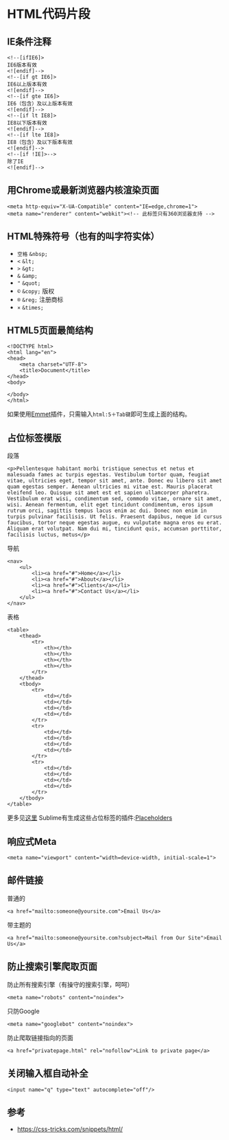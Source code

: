 # HTML代码片段
## IE条件注释
```
<!--[ifIE6]>
IE6版本有效
<![endif]-->
<!--[if gt IE6]>
IE6以上版本有效
<![endif]-->
<!--[if gte IE6]>
IE6（包含）及以上版本有效
<![endif]-->
<!--[if lt IE8]>
IE8以下版本有效
<![endif]-->
<!--[if lte IE8]>
IE8（包含）及以下版本有效
<![endif]-->
<!--[if !IE]>-->
除了IE
<![endif]-->
```

## 用Chrome或最新浏览器内核渲染页面
```
<meta http-equiv="X-UA-Compatible" content="IE=edge,chrome=1">
<meta name="renderer" content="webkit"><!-- 此标签只有360浏览器支持 -->
```

## HTML特殊符号（也有的叫字符实体）
* `空格`  `&nbsp;`
* `<` `&lt;`
* `>` `&gt;`
* `&` `&amp;`
* `"` `&quot;`
* `©` `&copy;` 版权
* `®` `&reg;` 注册商标
* `×` `&times;`

## HTML5页面最简结构
```
<!DOCTYPE html>
<html lang="en">
<head>
	<meta charset="UTF-8">
	<title>Document</title>
</head>
<body>
	
</body>
</html>
```
如果使用[Emmet](https://sublime.wbond.net/packages/Emmet)插件，只需输入`html:5＋Tab键`即可生成上面的结构。

## 占位标签模版
段落
```
<p>Pellentesque habitant morbi tristique senectus et netus et malesuada fames ac turpis egestas. Vestibulum tortor quam, feugiat vitae, ultricies eget, tempor sit amet, ante. Donec eu libero sit amet quam egestas semper. Aenean ultricies mi vitae est. Mauris placerat eleifend leo. Quisque sit amet est et sapien ullamcorper pharetra. Vestibulum erat wisi, condimentum sed, commodo vitae, ornare sit amet, wisi. Aenean fermentum, elit eget tincidunt condimentum, eros ipsum rutrum orci, sagittis tempus lacus enim ac dui. Donec non enim in turpis pulvinar facilisis. Ut felis. Praesent dapibus, neque id cursus faucibus, tortor neque egestas augue, eu vulputate magna eros eu erat. Aliquam erat volutpat. Nam dui mi, tincidunt quis, accumsan porttitor, facilisis luctus, metus</p>
```

导航
```
<nav>
	<ul>
		<li><a href="#">Home</a></li>
		<li><a href="#">About</a></li>
		<li><a href="#">Clients</a></li>
		<li><a href="#">Contact Us</a></li>
	</ul>
</nav>
```

表格
```
<table>
	<thead>
		<tr>
			<th></th>
			<th></th>
			<th></th>
			<th></th>
		</tr>
	</thead>
	<tbody>
		<tr>
			<td></td>
			<td></td>
			<td></td>
			<td></td>
		</tr>
		<tr>
			<td></td>
			<td></td>
			<td></td>
			<td></td>
		</tr>
		<tr>
			<td></td>
			<td></td>
			<td></td>
			<td></td>
		</tr>
	</tbody>
</table>
```
更多见[这里](http://html-ipsum.com/)
Sublime有生成这些占位标签的插件:[Placeholders](https://github.com/mrmartineau/Placeholders)

## 响应式Meta
```
<meta name="viewport" content="width=device-width, initial-scale=1">
```
## 邮件链接
普通的
```
<a href="mailto:someone@yoursite.com">Email Us</a>
```

带主题的
```
<a href="mailto:someone@yoursite.com?subject=Mail from Our Site">Email Us</a>
```

## 防止搜索引擎爬取页面
防止所有搜索引擎（有操守的搜索引擎，呵呵）
```
<meta name="robots" content="noindex">
```

只防Google
```
<meta name="googlebot" content="noindex">
```

防止爬取链接指向的页面
```
<a href="privatepage.html" rel="nofollow">Link to private page</a>
```

## 关闭输入框自动补全
```
<input name="q" type="text" autocomplete="off"/>
```


## 参考
* https://css-tricks.com/snippets/html/